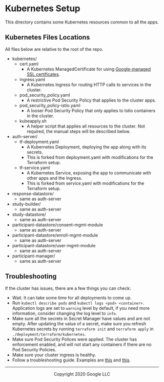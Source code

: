<!--
 Copyright 2020 Google LLC
 Use of this source code is governed by an MIT-style
 license that can be found in the LICENSE file or at
 https://opensource.org/licenses/MIT.
-->

# Kubernetes Setup

This directory contains some Kubernetes resources common to all the apps.

## Kubernetes Files Locations

All files below are relative to the root of the repo.

* kubernetes/
  * cert.yaml
    * A Kubernetes ManagedCertificate for using
            [Google-managed SSL certificates](https://cloud.google.com/kubernetes-engine/docs/how-to/managed-certs).
  * ingress.yaml
    * A Kubernetes Ingress for routing HTTP calls to services in the
            cluster.
  * pod_security_policy.yaml
    * A restrictive Pod Security Policy that applies to the cluster apps.
  * pod_security_policy-istio.yaml
    * A looser Pod Security Policy that only applies to Istio containers
            in the cluster.
  * kubeapply.sh
    * A helper script that applies all resources to the cluster. Not
            required, the manual steps will be described below.
* auth-server/
  * tf-deployment.yaml
    * A Kubernetes Deployment, deploying the app along with its secrets.
    * This is forked from deployment.yaml with modifications for the Terraform
        setup.
  * tf-service.yaml
    * A Kubernetes Service, exposing the app to communicate with other apps
        and the Ingress.
    * This is forked from service.yaml with modifications for the Terraform
        setup.
* response-datastore/
  * same as auth-server
* study-builder/
  * same as auth-server
* study-datastore/
  * same as auth-server
* participant-datastore/consent-mgmt-module
  * same as auth-server
* participant-datastore/enroll-mgmt-module
  * same as auth-server
* participant-datastore/user-mgmt-module
  * same as auth-server
* participant-manager/
  * same as auth-server

## Troubleshooting

If the cluster has issues, there are a few things you can check:

* Wait. It can take some time for all deployments to come up.
* Run `kubectl describe pods` and `kubectl logs <pod> <container>`. 
  Application logs are set to `warning` level by default, if you need more information, 
  consider changing the log level to `info`.
* Make sure all the secrets in Secret Manager have values and are not empty. 
  After updating the value of a secret, make sure you refresh Kubernetes secrets
  by running `terraform init` and `terraform apply` in `./deployment/terraform/kubernetes`.
* Make sure Pod Security Polices were applied. The cluster has enforcement
    enabled, and will not start any containers if there are no Pod Security
    Policies.
* Make sure your cluster ingress is healthy.
* Follow a troubleshooting guide. Examples are
    [this](https://learnk8s.io/troubleshooting-deployments) and
    [this](https://kubernetes.io/docs/tasks/debug-application-cluster/debug-cluster/).

***
<p align="center">Copyright 2020 Google LLC</p>
